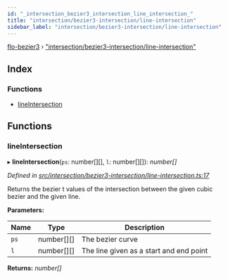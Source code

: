 ```yaml
---
id: "_intersection_bezier3_intersection_line_intersection_"
title: "intersection/bezier3-intersection/line-intersection"
sidebar_label: "intersection/bezier3-intersection/line-intersection"
---
```


[flo-bezier3](../globals.md) › ["intersection/bezier3-intersection/line-intersection"](_intersection_bezier3_intersection_line_intersection_.md)

## Index

### Functions

* [lineIntersection](_intersection_bezier3_intersection_line_intersection_.md#lineintersection)

## Functions

###  lineIntersection

▸ **lineIntersection**(`ps`: number[][], `l`: number[][]): *number[]*

*Defined in [src/intersection/bezier3-intersection/line-intersection.ts:17](https://github.com/FlorisSteenkamp/FloBezier/blob/6f79660/src/intersection/bezier3-intersection/line-intersection.ts#L17)*

Returns the bezier t values of the intersection between the given cubic
bezier and the given line.

**Parameters:**

Name | Type | Description |
------ | ------ | ------ |
`ps` | number[][] | The bezier curve |
`l` | number[][] | The line given as a start and end point  |

**Returns:** *number[]*
